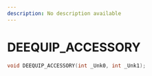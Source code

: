 ```yaml
---
description: No description available 
---
```


# DEEQUIP_ACCESSORY

```cpp
void DEEQUIP_ACCESSORY(int _Unk0, int _Unk1);
```
